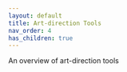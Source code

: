 ```yaml
---
layout: default
title: Art-direction Tools
nav_order: 4
has_children: true
---
```


An overview of art-direction tools